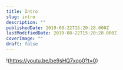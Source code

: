 ```yaml
---
title: Intro
slug: intro
description: ""
publishedDate: 2019-08-22T15:20:28.000Z
lastModifiedDate: 2019-08-22T15:20:28.000Z
coverImage: ""
draft: false
---
```


!(https://youtu.be/be9sHQ7xqo0?t=0)
